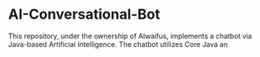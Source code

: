 # AI-Conversational-Bot
This repository, under the ownership of AIwaifus, implements a chatbot via Java-based Artificial Intelligence. The chatbot utilizes Core Java an